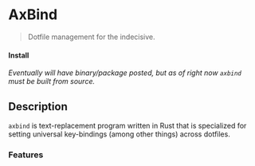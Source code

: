 # AxBind

> Dotfile management for the indecisive.

#### Install

*Eventually will have binary/package posted, but as of right now `axbind` must be built from source.*

## Description

`axbind` is text-replacement program written in Rust that is specialized for setting universal key-bindings (among other things) across dotfiles.

### Features


